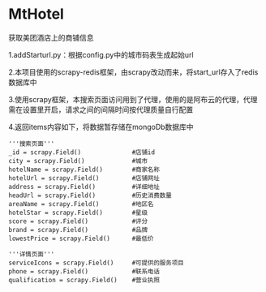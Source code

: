 ﻿# MtHotel
获取美团酒店上的商铺信息


1.addStarturl.py：根据config.py中的城市码表生成起始url

2.本项目使用的scrapy-redis框架，由scrapy改动而来，将start_url存入了redis数据库中

3.使用scrapy框架，本搜索页面访问用到了代理，使用的是阿布云的代理，代理需在设置里开启，请求之间的间隔时间按代理质量自行配置

4.返回items内容如下，将数据暂存储在mongoDb数据库中


    '''搜索页面'''
    _id = scrapy.Field()              #店铺id
    city = scrapy.Field()             #城市
    hotelName = scrapy.Field()        #商家名称
    hotelUrl = scrapy.Field()         #店铺网址
    address = scrapy.Field()          #详细地址
    headUrl = scrapy.Field()          #历史消费数量
    areaName = scrapy.Field()         #地区名
    hotelStar = scrapy.Field()        #星级
    score = scrapy.Field()            #评分
    brand = scrapy.Field()            #品牌
    lowestPrice = scrapy.Field()      #最低价

    '''详情页面'''
    serviceIcons = scrapy.Field()     #可提供的服务项目
    phone = scrapy.Field()            #联系电话
    qualification = scrapy.Field()    #营业执照
